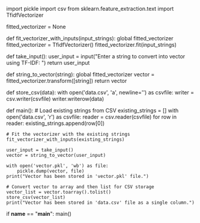 import pickle
import csv
from sklearn.feature_extraction.text import TfidfVectorizer

fitted_vectorizer = None

def fit_vectorizer_with_inputs(input_strings):
    global fitted_vectorizer
    fitted_vectorizer = TfidfVectorizer()
    fitted_vectorizer.fit(input_strings)

def take_input():
    user_input = input("Enter a string to convert into vector using TF-IDF: ")
    return user_input

def string_to_vector(string):
    global fitted_vectorizer
    vector = fitted_vectorizer.transform([string])
    return vector

def store_csv(data):
    with open('data.csv', 'a', newline='') as csvfile:
        writer = csv.writer(csvfile)
        writer.writerow(data)

def main():
    # Load existing strings from CSV
    existing_strings = []
    with open('data.csv', 'r') as csvfile:
        reader = csv.reader(csvfile)
        for row in reader:
            existing_strings.append(row[0])

    # Fit the vectorizer with the existing strings
    fit_vectorizer_with_inputs(existing_strings)

    user_input = take_input()
    vector = string_to_vector(user_input)

    with open('vector.pkl', 'wb') as file:
        pickle.dump(vector, file)
    print("Vector has been stored in 'vector.pkl' file.")

    # Convert vector to array and then list for CSV storage
    vector_list = vector.toarray().tolist()
    store_csv(vector_list)
    print("Vector has been stored in 'data.csv' file as a single column.")

if __name__ == "__main__":
    main()
